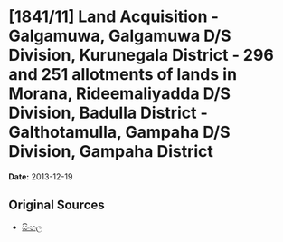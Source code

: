 # [1841/11] Land Acquisition - Galgamuwa, Galgamuwa D/S Division, Kurunegala District - 296 and 251 allotments of lands in Morana, Rideemaliyadda D/S Division, Badulla District - Galthotamulla, Gampaha D/S Division, Gampaha District

**Date:** 2013-12-19

## Original Sources

- [සිංහල](https://documents.gov.lk/view/extra-gazettes/2013/12/1841-11_S.pdf)

